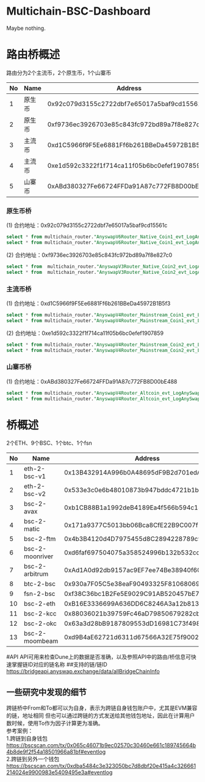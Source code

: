 # Multichain-BSC-Dashboard
Maybe nothing.

# 路由桥概述

路由分为2个主流币，2个原生币，1个山寨币

|   No  |  Name |  Address   |
|  ----  | ----  | ----  |
| 1 |原生币    | 0x92c079d3155c2722dbf7e65017a5baf9cd15561c |
| 2 |原生币    | 0xf9736ec3926703e85c843fc972bd89a7f8e827c0 |
| 3 |主流币     | 0xd1C5966f9F5Ee6881Ff6b261BBeDa45972B1B5f3 |
| 4 |主流币      | 0xe1d592c3322f1f714ca11f05b6bc0efef1907859 |
| 5 |山寨币        | 0xABd380327Fe66724FFDa91A87c772FB8D00bE488 |





### 原生币桥
(1) 合约地址：0x92c079d3155c2722dbf7e65017a5baf9cd15561c
```sql
select * from multichain_router."AnyswapV6Router_Native_Coin1_evt_LogAnySwapIn"
select * from multichain_router."AnyswapV6Router_Native_Coin1_evt_LogAnySwapOut"
```
(2) 合约地址：0xf9736ec3926703e85c843fc972bd89a7f8e827c0
```sql
select * from  multichain_router."AnyswapV3Router_Native_Coin2_evt_LogAnySwapIn"
select * from  multichain_router."AnyswapV3Router_Native_Coin2_evt_LogAnySwapOut"
```

### 主流币桥
(1) 合约地址：0xd1C5966f9F5Ee6881Ff6b261BBeDa45972B1B5f3
```sql
select * from multichain_router."AnyswapV4Router_Mainstream_Coin1_evt_LogAnySwapIn"
select * from multichain_router."AnyswapV4Router_Mainstream_Coin1_evt_LogAnySwapOut"
```
(2) 合约地址：0xe1d592c3322f1f714ca11f05b6bc0efef1907859
```sql
select * from multichain_router."AnyswapV4Router_Mainstream_Coin2_evt_LogAnySwapIn"
select * from multichain_router."AnyswapV4Router_Mainstream_Coin2_evt_LogAnySwapOut"
```
### 山寨币桥
(1) 合约地址：0xABd380327Fe66724FFDa91A87c772FB8D00bE488
```sql
select * from multichain_router."AnyswapV4Router_Altcoin_evt_LogAnySwapIn"
select * from multichain_router."AnyswapV4Router_Altcoin_evt_LogAnySwapOut"
```


# 桥概述
2个ETH、9个BSC、1个btc、1个fsn

|   No  |  Name |  Address   |
|  ----  | ----  | ----  |
| 1 |eth-2-bsc-v1     | 0x13B432914A996b0A48695dF9B2d701edA45FF264 |
| 2 |eth-2-bsc-v2     | 0x533e3c0e6b48010873b947bddc4721b1bdff9648 |
| 3 |bsc-2-avax       | 0xb1CB88B1a1992deB4189Ea4f566b594c13392Ada |
| 4 |bsc-2-matic      | 0x171a9377C5013bb06Bca8CfE22B9C007f2C319F1 |
| 5 |bsc-2-ftm        | 0x4b3B4120d4D7975455d8C2894228789c91a247F8 |
| 6 |bsc-2-moonriver  | 0xd6faf697504075a358524996b132b532cc5D0F14 |
| 7 |bsc-2-arbitrum   | 0xAd1A0d92db9157ac9EF7ee74Be38940f60BcafA9 |
| 8 |btc-2-bsc        | 0x930a7F05C5e38eaF90493325F8106806969FCBdF |
| 9 |fsn-2-bsc        | 0xf38C36bc1B2Fe5E9029C91AB520457bE7DFC68D8 |
| 10 |bsc-2-eth        | 0xB16E3336699A636DD6C8246A3a12b813bFa0A3AD |
| 11 |bsc-2-kcc        | 0x88036021b39759Fc46aD79850679282cb2353372 |
| 12 |bsc-2-okc        | 0x63a3d28bB9187809553dD16981C73f498B6b2687 |
| 13 |bsc-2-moombeam   | 0xd9B4aE62721d6311d67566A32E75f9002447922e |



#API
API可用来检查Dune上的数据是否准确，以及参照API中的路由/桥信息可快速掌握链ID对应的链名称
##支持的链/链ID
https://bridgeapi.anyswap.exchange/data/allBridgeChainInfo

## 一些研究中发现的细节
跨链桥中From和To都可以为自身，表示为跨链自身钱包账户中，尤其是EVM兼容的链，地址相同 
但也可以通过跨链的方式发送给其他钱包地址，因此在计算用户数时候，使用To作为因子计算更为准确。    
参考案例：    
1.跨链到自身钱包     
https://bscscan.com/tx/0x065c46071b9ec02570c30460e661c189745664b4b8de9f2f54a18501966a81bf#eventlog  
2.跨链到另外一个钱包     
https://bscscan.com/tx/0xdba5484c3e323050bc7d8dbf20e415a4c326661214024e9900983e5409495e3a#eventlog  


